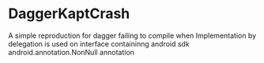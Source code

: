 # DaggerKaptCrash
A simple reproduction for dagger failing to compile when Implementation by delegation is 
used on interface containinng android sdk android.annotation.NonNull annotation

